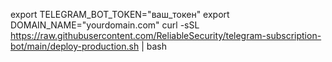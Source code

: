 export TELEGRAM_BOT_TOKEN="ваш_токен"
export DOMAIN_NAME="yourdomain.com"
curl -sSL https://raw.githubusercontent.com/ReliableSecurity/telegram-subscription-bot/main/deploy-production.sh | bash
